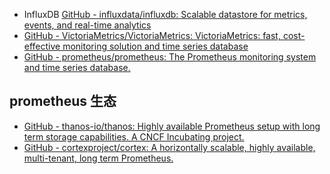 - InfluxDB [GitHub - influxdata/influxdb: Scalable datastore for metrics, events, and real-time analytics](https://github.com/influxdata/influxdb)
- [GitHub - VictoriaMetrics/VictoriaMetrics: VictoriaMetrics: fast, cost-effective monitoring solution and time series database](https://github.com/VictoriaMetrics/VictoriaMetrics)
- [GitHub - prometheus/prometheus: The Prometheus monitoring system and time series database.](https://github.com/prometheus/prometheus)

## prometheus 生态

- [GitHub - thanos-io/thanos: Highly available Prometheus setup with long term storage capabilities. A CNCF Incubating project.](https://github.com/thanos-io/thanos)
- [GitHub - cortexproject/cortex: A horizontally scalable, highly available, multi-tenant, long term Prometheus.](https://github.com/cortexproject/cortex)